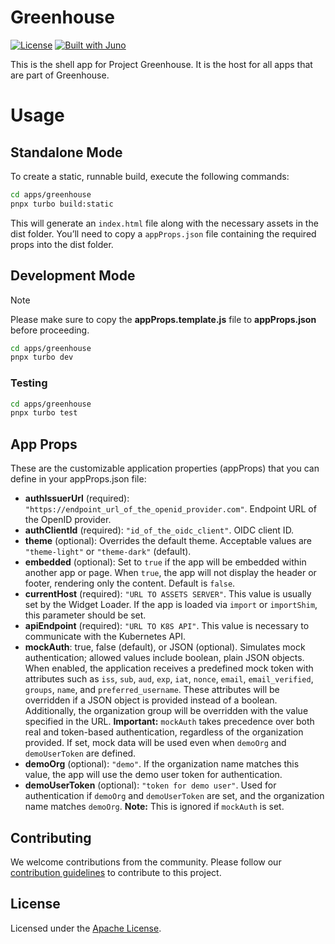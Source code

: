 # Greenhouse

[![License](https://img.shields.io/badge/License-Apache%202.0-blue.svg)](LICENSE)
[![Built with Juno](https://cloudoperators.github.io/juno/built-with-juno.svg)](https://github.com/cloudoperators/juno)

This is the shell app for Project Greenhouse. It is the host for all apps that are part of Greenhouse.

# Usage

## Standalone Mode

To create a static, runnable build, execute the following commands:

```bash
cd apps/greenhouse
pnpx turbo build:static
```

This will generate an `index.html` file along with the necessary assets in the dist folder. You’ll need to copy a `appProps.json` file containing the required props into the dist folder.

## Development Mode

<!-- add note -->

> [!NOTE]  
> Please make sure to copy the **appProps.template.js** file to **appProps.json** before proceeding.

```bash
cd apps/greenhouse
pnpx turbo dev
```

### Testing

```bash
cd apps/greenhouse
pnpx turbo test
```

## App Props

These are the customizable application properties (appProps) that you can define in your appProps.json file:

- **authIssuerUrl** (required): `"https://endpoint_url_of_the_openid_provider.com"`. Endpoint URL of the OpenID provider.
- **authClientId** (required): `"id_of_the_oidc_client"`. OIDC client ID.
- **theme** (optional): Overrides the default theme. Acceptable values are `"theme-light"` or `"theme-dark"` (default).
- **embedded** (optional): Set to `true` if the app will be embedded within another app or page. When `true`, the app will not display the header or footer, rendering only the content. Default is `false`.
- **currentHost** (required): `"URL TO ASSETS SERVER"`. This value is usually set by the Widget Loader. If the app is loaded via `import` or `importShim`, this parameter should be set.
- **apiEndpoint** (required): `"URL TO K8S API"`. This value is necessary to communicate with the Kubernetes API.
- **mockAuth**: true, false (default), or JSON (optional). Simulates mock authentication; allowed values include boolean, plain JSON objects. When enabled, the application receives a predefined mock token with attributes such as `iss`, `sub`, `aud`, `exp`, `iat`, `nonce`, `email`, `email_verified`, `groups`, `name`, and `preferred_username`. These attributes will be overridden if a JSON object is provided instead of a boolean. Additionally, the organization group will be overridden with the value specified in the URL.
  **Important:** `mockAuth` takes precedence over both real and token-based authentication, regardless of the organization provided. If set, mock data will be used even when `demoOrg` and `demoUserToken` are defined.
- **demoOrg** (optional): `"demo"`. If the organization name matches this value, the app will use the demo user token for authentication.
- **demoUserToken** (optional): `"token for demo user"`. Used for authentication if `demoOrg` and `demoUserToken` are set, and the organization name matches `demoOrg`.
  **Note:** This is ignored if `mockAuth` is set.

## Contributing

We welcome contributions from the community. Please follow our [contribution guidelines](https://github.com/cloudoperators/juno/blob/main/CONTRIBUTING.md) to contribute to this project.

## License

Licensed under the [Apache License](LICENSE).
